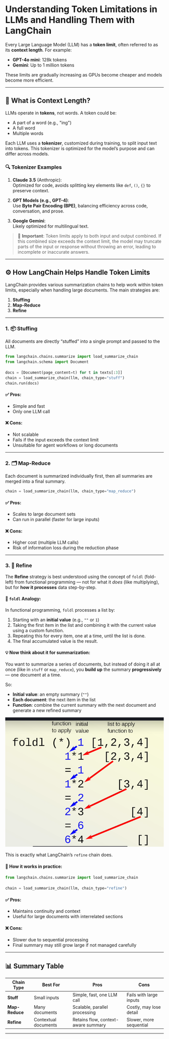 # Understanding Token Limitations in LLMs and Handling Them with LangChain

Every Large Language Model (LLM) has a **token limit**, often referred to as its **context length**. For example:

- **GPT-4o mini**: 128k tokens  
- **Gemini**: Up to 1 million tokens  

These limits are gradually increasing as GPUs become cheaper and models become more efficient.

---

## 🧠 What is Context Length?

LLMs operate in **tokens**, not words. A token could be:

- A part of a word (e.g., "ing")
- A full word
- Multiple words  

Each LLM uses a **tokenizer**, customized during training, to split input text into tokens. This tokenizer is optimized for the model’s purpose and can differ across models.

### 🔍 Tokenizer Examples

1. **Claude 3.5** (Anthropic):  
   Optimized for code, avoids splitting key elements like `def`, `()`, `{}` to preserve context.

2. **GPT Models (e.g., GPT-4)**:  
   Use **Byte Pair Encoding (BPE)**, balancing efficiency across code, conversation, and prose.

3. **Google Gemini**:  
   Likely optimized for multilingual text.

> 🧠 **Important**: Token limits apply to both input and output combined. If this combined size exceeds the context limit, the model may truncate parts of the input or response without throwing an error, leading to incomplete or inaccurate answers.

---

## ⚙️ How LangChain Helps Handle Token Limits

LangChain provides various summarization chains to help work within token limits, especially when handling large documents. The main strategies are:

1. **Stuffing**
2. **Map-Reduce**
3. **Refine**

---

### 1. 📦 Stuffing

All documents are directly “stuffed” into a single prompt and passed to the LLM.

```python
from langchain.chains.summarize import load_summarize_chain
from langchain.schema import Document

docs = [Document(page_content=t) for t in texts[:3]]
chain = load_summarize_chain(llm, chain_type="stuff")
chain.run(docs)
```

#### ✅ Pros:
- Simple and fast
- Only one LLM call

#### ❌ Cons:
- Not scalable
- Fails if the input exceeds the context limit
- Unsuitable for agent workflows or long documents

---

### 2. 🗂 Map-Reduce

Each document is summarized individually first, then all summaries are merged into a final summary.

```python
chain = load_summarize_chain(llm, chain_type="map_reduce")
```

#### ✅ Pros:
- Scales to large document sets
- Can run in parallel (faster for large inputs)

#### ❌ Cons:
- Higher cost (multiple LLM calls)
- Risk of information loss during the reduction phase

---

### 3. 🔁 Refine

The **Refine** strategy is best understood using the concept of `foldl` (fold-left) from functional programming — not for what it *does* (like multiplying), but for **how it processes** data step-by-step.

#### 🧪 `foldl` Analogy:

In functional programming, `foldl` processes a list by:
1. Starting with an **initial value** (e.g., `""` or `1`)
2. Taking the first item in the list and combining it with the current value using a custom function.
3. Repeating this for every item, one at a time, until the list is done.
4. The final accumulated value is the result.

#### 💡 Now think about it for summarization:

You want to summarize a series of documents, but instead of doing it all at once (like in `stuff` or `map_reduce`), you **build up** the summary **progressively** — one document at a time.

So:

- **Initial value**: an empty summary (`""`)
- **Each document**: the next item in the list
- **Function**: combine the current summary with the next document and generate a new refined summary

![Foldl Working](foldl.png)

This is exactly what LangChain’s `refine` chain does.

#### 📄 How it works in practice:

```python
from langchain.chains.summarize import load_summarize_chain

chain = load_summarize_chain(llm, chain_type="refine")
```

#### ✅ Pros:
- Maintains continuity and context
- Useful for large documents with interrelated sections

#### ❌ Cons:
- Slower due to sequential processing
- Final summary may still grow large if not managed carefully

---

## 📊 Summary Table

| Chain Type   | Best For             | Pros                                 | Cons                                 |
|--------------|----------------------|--------------------------------------|--------------------------------------|
| **Stuff**     | Small inputs         | Simple, fast, one LLM call           | Fails with large inputs              |
| **Map-Reduce**| Many documents       | Scalable, parallel processing        | Costly, may lose detail              |
| **Refine**    | Contextual documents | Retains flow, context-aware summary  | Slower, more sequential              |

---